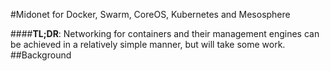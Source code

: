 #Midonet for Docker, Swarm, CoreOS, Kubernetes and Mesosphere

####**TL;DR**: Networking for containers and their management engines can be achieved in a relatively simple manner, but will take some work.
##Background
